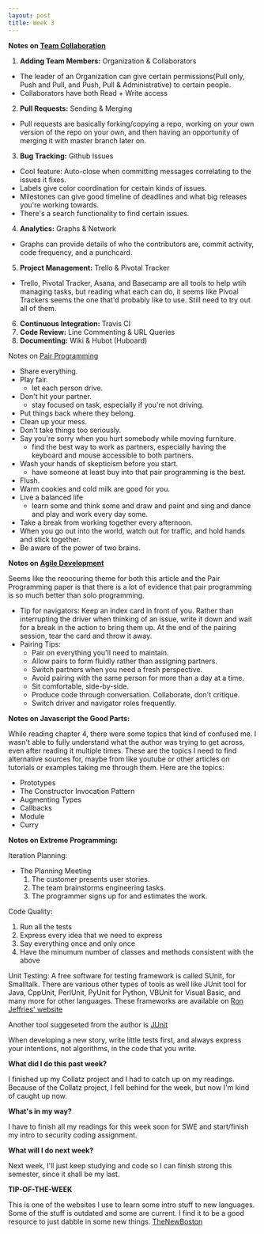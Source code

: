 ```yaml
---
layout: post
title: Week 3
---
```


**Notes on [Team Collaboration](https://code.tutsplus.com/articles/team-collaboration-with-github--net-29876)**

1. **Adding Team Members:** Organization & Collaborators
* The leader of an Organization can give certain permissions(Pull only, Push and Pull, and Push, Pull & Administrative) to certain people.
* Collaborators have both Read + Write access
2. **Pull Requests:** Sending & Merging
* Pull requests are basically forking/copying a repo, working on your own version of the repo on your own, and then having an opportunity of merging it with master branch later on. 
3. **Bug Tracking:** Github Issues
* Cool feature: Auto-close when committing messages correlating to the issues it fixes.
* Labels give color coordination for certain kinds of issues. 
* Milestones can give good timeline of deadlines and what big releases you're working towards. 
* There's a search functionality to find certain issues.
4. **Analytics:** Graphs & Network
* Graphs can provide details of who the contributors are, commit activity, code frequency, and a punchcard. 
5. **Project Management:** Trello & Pivotal Tracker
* Trello, Pivotal Tracker, Asana, and Basecamp are all tools to help wtih managing tasks, but reading what each can do, it seems like Pivoal Trackers seems the one that'd probably like to use. Still need to try out all of them.
6. **Continuous Integration:** Travis CI
7. **Code Review:** Line Commenting & URL Queries
8. **Documenting:** Wiki & Hubot (Huboard)

Notes on [Pair Programming](http://www2.york.psu.edu/~sg3/cmpbd205/assign/week01/ACMarticlePairProgramming.pdf)
* Share everything.
* Play fair. 
	* let each person drive. 
* Don't hit your partner. 
	* stay focused on task, especially if you're not driving.
* Put things back where they belong. 
* Clean up your mess.
* Don't take things too seriously.
* Say you're sorry when you hurt somebody while moving furniture. 
	* find the best way to work as partners, especially having the keyboard and mouse accessible to both partners. 
* Wash your hands of skepticism before you start. 
	* have someone at least buy into that pair programming is the best.
* Flush.
* Warm cookies and cold milk are good for you.
* Live a balanced life 
	* learn some and think some and draw and paint and sing and dance and play and work every day some.
* Take a break from working together every afternoon.
* When you go out into the world, watch out for traffic, and hold hands and stick together.
* Be aware of the power of two brains.

**Notes on [Agile Development](http://www.jamesshore.com/Agile-Book/pair_programming.html)**

Seems like the reoccuring theme for both this article and the Pair Programming paper is that there is a lot of evidence that pair programming is so much better than solo programming.
* Tip for navigators: Keep an index card in front of you. Rather than interrupting the driver when thinking of an issue, write it down and wait for a break in the action to bring them up. At the end of the pairing session, tear the card and throw it away.
* Pairing Tips:
	* Pair on everything you'll need to maintain.
	* Allow pairs to form fluidly rather than assigning partners.
	* Switch partners when you need a fresh perspective. 
	* Avoid pairing with the same person for more than a day at a time.
	* Sit comfortable, side-by-side.
	* Produce code through conversation. Collaborate, don't critique.
	* Switch driver and navigator roles frequently.

**Notes on Javascript the Good Parts:**

While reading chapter 4, there were some topics that kind of confused me. I wasn't able to fully understand what the author was trying to get across, even after reading it multiple times. These are the topics I need to find alternative sources for, maybe from like youtube or other articles on tutorials or examples taking me through them. 
Here are the topics:
* Prototypes
* The Constructor Invocation Pattern
* Augmenting Types
* Callbacks
* Module
* Curry

**Notes on Extreme Programming:**

Iteration Planning:
* The Planning Meeting
	1. The customer presents user stories.
	2. The team brainstorms engineering tasks.
	3. The programmer signs up for and estimates the work.

Code Quality:
1. Run all the tests
2. Express every idea that we need to express
3. Say everything once and only once
4. Have the minumum number of classes and methods consistent with the above

Unit Testing:
A free software for testing framework is called SUnit, for Smalltalk. There are various other types of tools as well like JUnit tool for Java, CppUnit, PerlUnit, PyUnit for Python, VBUnit for Visual Basic, and many more for other languages. These frameworks are available on [Ron Jeffries' website](http://ronjeffries.com/)

Another tool suggeseted from the author is [JUnit](http://junit.org/junit4/)

When developing a new story, write little tests first, and always express your intentions, not algorithms, in the code that you write. 

**What did I do this past week?**

I finished up my Collatz project and I had to catch up on my readings. Because of the Collatz project, I fell behind for the week, but now I'm kind of caught up now. 

**What's in my way?**

I have to finish all my readings for this week soon for SWE and start/finish my intro to security coding assignment. 

**What will I do next week?**

Next week, I'll just keep studying and code so I can finish strong this semester, since it shall be my last. 

**TIP-OF-THE-WEEK**

This is one of the websites I use to learn some intro stuff to new languages. Some of the stuff is outdated and some are current. I find it to be a good resource to just dabble in some new things. [TheNewBoston](https://thenewboston.com/)